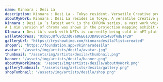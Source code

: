 ```yaml
---
name: Kinnara : Desi La
description: Kinnara : Desi La - Tokyo resident. Versatile Creative prolific as an electronic musician, 3D visual artist, graphic designer, and creative coder uninhibited by genres. An architecture futurist.
aboutMyWork: Kinnara : Desi La resides in Tokyo. A versatile Creative prolific as a experimental electronic musician, 3D visual artist , NFT artist, and graphic designer,  uninhibited by genres continues constructing new realities aurally and visually. Enamoured by architecture and its psychological mapping on the conscience and vice versa, Kinnara : Desi La through 3D MOTION software, creative coding, and AI. explores the depth of mental and physical cities and landscapes. An architecture of sounds is also an architecture of visions. 
Kinnara : Desi La `s latest work is the CHROMA series, a vast work which spans several music releases, merchandise but most importantly, the long form audiovisual performance work along with several nfts created in connection. CHROMA`s first version premiered at the EXTENDED.ASIA festival this JUNE 2021 and subsequently at several other festivals. The final version of CHROMa is currently in production. 
A 1 min version of chroma was shown in the projection mapping exhibit called UNITY held physically and virtually by the Malaysian media arts collective, FILAMEN. CHROMA itself is a large exploration into spectrums of light and architecture. 
KInnara : Desi LA`s work with NFTs is currently being sold in nFT platforms FOUNDATION, ZOra, and HEN. One of his NFTs was shown in the pan-asian event, crypto art week Asia this July 2021. 
walletAddress: "0xb8538fC8d23d07a06E6103DA869c54E0fAdE1429"
galleryUrl: "https://tryshowtime.com/kinnaradesila?list=created"
shopUrl: "https://foundation.app/@kinnaradesila"
avatar: "/assets/img/artists/desila/avatar.jpg"
thumbnail: "/assets/img/artists/desila/thumbnail.png"
banner: "/assets/img/artists/desila/banner.png"
aboutMyWorkImage: "/assets/img/artists/desila/aboutMyWork.png"
galleryTumbnail: "/assets/img/artists/desila/gallery.png"
shopTumbnail: "/assets/img/artists/desila/shop.png"
---
```

